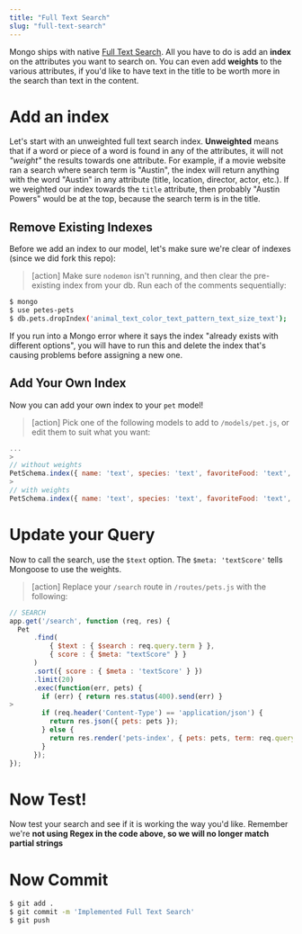 ```yaml
---
title: "Full Text Search"
slug: "full-text-search"
---
```


Mongo ships with native [Full Text Search](https://en.wikipedia.org/wiki/Full-text_search). All you have to do is add an **index** on the attributes you want to search on. You can even add **weights** to the various attributes, if you'd like to have text in the title to be worth more in the search than text in the content.

# Add an index

Let's start with an unweighted full text search index. **Unweighted** means that if a word or piece of a word is found in any of the attributes, it will not *"weight"* the results towards one attribute. For example, if a movie website ran a search where search term is "Austin", the index will return anything with the word "Austin" in any attribute (title, location, director, actor, etc.). If we weighted our index towards the `title` attribute, then probably "Austin Powers" would be at the top, because the search term is in the title.

## Remove Existing Indexes
Before we add an index to our model, let's make sure we're clear of indexes (since we did fork this repo):

>[action]
> Make sure `nodemon` isn't running, and then clear the pre-existing index from your db. Run each of the comments sequentially:
>
```bash
$ mongo
$ use petes-pets
$ db.pets.dropIndex('animal_text_color_text_pattern_text_size_text');
```

If you run into a Mongo error where it says the index "already exists with different options", you will have to run this and delete the index that's causing problems before assigning a new one.

## Add Your Own Index

Now you can add your own index to your `pet` model!

>[action]
> Pick one of the following models to add to `/models/pet.js`, or edit them to suit what you want:
>
```js
...
>
// without weights
PetSchema.index({ name: 'text', species: 'text', favoriteFood: 'text', description: 'text' });
>
// with weights
PetSchema.index({ name: 'text', species: 'text', favoriteFood: 'text', description: 'text' }, {name: 'My text index', weights: {name: 10, species: 4, favoriteFood: 2, description: 1}});
```

# Update your Query

Now to call the search, use the `$text` option. The `$meta: 'textScore'` tells Mongoose to use the weights.

>[action]
> Replace your `/search` route in `/routes/pets.js` with the following:
>
```js
// SEARCH
app.get('/search', function (req, res) {
  Pet
      .find(
          { $text : { $search : req.query.term } },
          { score : { $meta: "textScore" } }
      )
      .sort({ score : { $meta : 'textScore' } })
      .limit(20)
      .exec(function(err, pets) {
        if (err) { return res.status(400).send(err) }
>
        if (req.header('Content-Type') == 'application/json') {
          return res.json({ pets: pets });
        } else {
          return res.render('pets-index', { pets: pets, term: req.query.term });
        }
      });
});
```

# Now Test!

Now test your search and see if it is working the way you'd like. Remember we're **not using Regex in the code above, so we will no longer match partial strings**

# Now Commit

```bash
$ git add .
$ git commit -m 'Implemented Full Text Search'
$ git push
```
